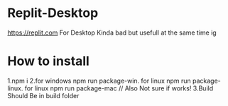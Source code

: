 # Replit-Desktop
https://replit.com For Desktop Kinda bad but usefull at the same time ig


# How to install 
1.npm i
2.for windows npm run package-win. for linux npm run package-linux. for linux npm run package-mac // Also Not sure if works!
3.Build Should Be in build folder
